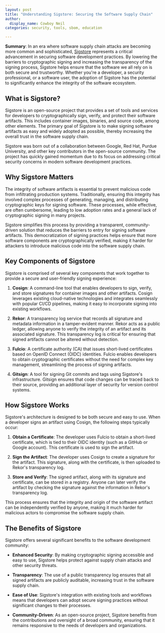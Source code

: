 ```yaml
---
layout: post
title: "Understanding Sigstore: Securing the Software Supply Chain"
author:
  display_name: Cowboy Neil
categories: security, tools, sbom, education

---
```


**Summary**: In an era where software supply chain attacks are becoming more common and sophisticated, [Sigstore](https://www.sigstore.dev/) represents a critical advancement in securing software development practices. By lowering the barriers to cryptographic signing and increasing the transparency of the signing process, Sigstore helps ensure that the software we all rely on is both secure and trustworthy. Whether you're a developer, a security professional, or a software user, the adoption of Sigstore has the potential to significantly enhance the integrity of the software ecosystem.

## What is Sigstore?

Sigstore is an open-source project that provides a set of tools and services for developers to cryptographically sign, verify, and protect their software artifacts. This includes container images, binaries, and source code, among other elements. The primary goal of Sigstore is to make signing software artifacts as easy and widely adopted as possible, thereby increasing the overall trust in the software supply chain.

Sigstore was born out of a collaboration between Google, Red Hat, Purdue University, and other key contributors in the open-source community. The project has quickly gained momentum due to its focus on addressing critical security concerns in modern software development practices.

## Why Sigstore Matters

The integrity of software artifacts is essential to prevent malicious code from infiltrating production systems. Traditionally, ensuring this integrity has involved complex processes of generating, managing, and distributing cryptographic keys for signing software. These processes, while effective, are often cumbersome, leading to low adoption rates and a general lack of cryptographic signing in many projects.

Sigstore simplifies this process by providing a transparent, community-driven solution that reduces the barriers to entry for signing software artifacts. This democratization of signing practices helps ensure that more software components are cryptographically verified, making it harder for attackers to introduce malicious code into the software supply chain.

## Key Components of Sigstore

Sigstore is comprised of several key components that work together to provide a secure and user-friendly signing experience:

1. **Cosign**: A command-line tool that enables developers to sign, verify, and store signatures for container images and other artifacts. Cosign leverages existing cloud-native technologies and integrates seamlessly with popular CI/CD pipelines, making it easy to incorporate signing into existing workflows.

2. **Rekor**: A transparency log service that records all signature and metadata information in a tamper-evident manner. Rekor acts as a public ledger, allowing anyone to verify the integrity of an artifact and its associated signature. This transparency log is critical for ensuring that signed artifacts cannot be altered without detection.

3. **Fulcio**: A certificate authority (CA) that issues short-lived certificates based on OpenID Connect (OIDC) identities. Fulcio enables developers to obtain cryptographic certificates without the need for complex key management, streamlining the process of signing artifacts.

4. **Gitsign**: A tool for signing Git commits and tags using Sigstore's infrastructure. Gitsign ensures that code changes can be traced back to their source, providing an additional layer of security for version control systems.

## How Sigstore Works

Sigstore's architecture is designed to be both secure and easy to use. When a developer signs an artifact using Cosign, the following steps typically occur:

1. **Obtain a Certificate**: The developer uses Fulcio to obtain a short-lived certificate, which is tied to their OIDC identity (such as a GitHub or Google account). This certificate is used to sign the artifact.

2. **Sign the Artifact**: The developer uses Cosign to create a signature for the artifact. This signature, along with the certificate, is then uploaded to Rekor's transparency log.

3. **Store and Verify**: The signed artifact, along with its signature and certificate, can be stored in a registry. Anyone can later verify the artifact by checking the signature against the information in Rekor's transparency log.

This process ensures that the integrity and origin of the software artifact can be independently verified by anyone, making it much harder for malicious actors to compromise the software supply chain.

## The Benefits of Sigstore

Sigstore offers several significant benefits to the software development community:

- **Enhanced Security**: By making cryptographic signing accessible and easy to use, Sigstore helps protect against supply chain attacks and other security threats.

- **Transparency**: The use of a public transparency log ensures that all signed artifacts are publicly auditable, increasing trust in the software supply chain.

- **Ease of Use**: Sigstore's integration with existing tools and workflows means that developers can adopt secure signing practices without significant changes to their processes.

- **Community-Driven**: As an open-source project, Sigstore benefits from the contributions and oversight of a broad community, ensuring that it remains responsive to the needs of developers and organizations.
